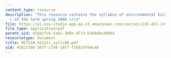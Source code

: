 ```yaml
---
content_type: resource
description: "This resource contains the syllabus of environmental history course\
  \ of the term spring 2006.\r\n"
file: https://ol-ocw-studio-app-qa.s3.amazonaws.com/courses/21h-421-introduction-to-environmental-history-spring-2011/416217bb36ffc75618fff1b624764ce8_MIT21H_421S11_sylls06.pdf
file_type: application/pdf
parent_uid: d1bb2fc6-5ab1-308e-d773-b3b8dbe3096d
resourcetype: Document
title: MIT21H_421S11_sylls06.pdf
uid: 416217bb-36ff-c756-18ff-f1b624764ce8
---
```

